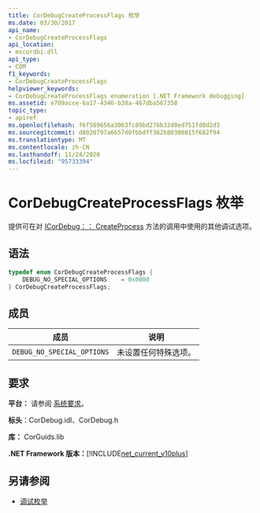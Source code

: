 ```yaml
---
title: CorDebugCreateProcessFlags 枚举
ms.date: 03/30/2017
api_name:
- CorDebugCreateProcessFlags
api_location:
- mscordbi.dll
api_type:
- COM
f1_keywords:
- CorDebugCreateProcessFlags
helpviewer_keywords:
- CorDebugCreateProcessFlags enumeration [.NET Framework debugging]
ms.assetid: e709acce-6a17-4346-b38a-467dba567358
topic_type:
- apiref
ms.openlocfilehash: f6f589656a3063fc89bd276b32d0ed751fd8d2d3
ms.sourcegitcommit: d8020797a6657d0fbbdff362b80300815f682f94
ms.translationtype: MT
ms.contentlocale: zh-CN
ms.lasthandoff: 11/24/2020
ms.locfileid: "95733394"
---
```

# <a name="cordebugcreateprocessflags-enumeration"></a>CorDebugCreateProcessFlags 枚举

提供可在对 [ICorDebug：： CreateProcess](icordebug-createprocess-method.md) 方法的调用中使用的其他调试选项。  
  
## <a name="syntax"></a>语法  
  
```cpp  
typedef enum CorDebugCreateProcessFlags {  
    DEBUG_NO_SPECIAL_OPTIONS    = 0x0000  
} CorDebugCreateProcessFlags;  
```  
  
## <a name="members"></a>成员  
  
|成员|说明|  
|------------|-----------------|  
|`DEBUG_NO_SPECIAL_OPTIONS`|未设置任何特殊选项。|  
  
## <a name="requirements"></a>要求  

 **平台：** 请参阅 [系统要求](../../get-started/system-requirements.md)。  
  
 **标头**：CorDebug.idl、CorDebug.h  
  
 **库：** CorGuids.lib  
  
 **.NET Framework 版本：**[!INCLUDE[net_current_v10plus](../../../../includes/net-current-v10plus-md.md)]  
  
## <a name="see-also"></a>另请参阅

- [调试枚举](debugging-enumerations.md)
